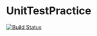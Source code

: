 # UnitTestPractice

[![Build Status](https://travis-ci.org/bmarden/UnitTestPractice.svg?branch=master)](https://travis-ci.org/bmarden/UnitTestPractice)
